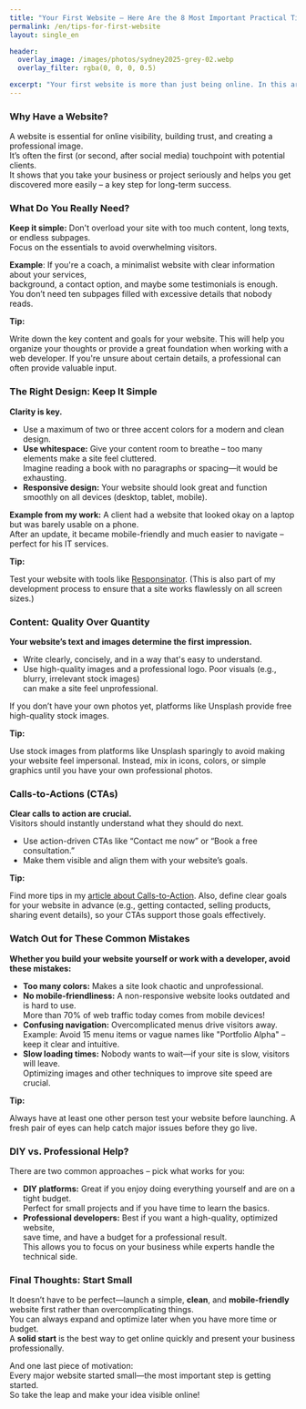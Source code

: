 ```yaml
---
title: "Your First Website – Here Are the 8 Most Important Practical Tips!"
permalink: /en/tips-for-first-website
layout: single_en

header:
  overlay_image: /images/photos/sydney2025-grey-02.webp
  overlay_filter: rgba(0, 0, 0, 0.5)

excerpt: "Your first website is more than just being online. In this article, I share the most important tips to get started the right way – from design and content to common mistakes you should avoid."
---
```


### Why Have a Website?
A website is essential for online visibility, building trust, and creating a professional image.  
It’s often the first (or second, after social media) touchpoint with potential clients.  
It shows that you take your business or project seriously and helps you get discovered more easily – a key step for long-term success.

### What Do You Really Need?
**Keep it simple:** Don't overload your site with too much content, long texts, or endless subpages.  
Focus on the essentials to avoid overwhelming visitors.

**Example**: If you're a coach, a minimalist website with clear information about your services,  
background, a contact option, and maybe some testimonials is enough.  
You don’t need ten subpages filled with excessive details that nobody reads.

<div class="notice--success">
    <b>Tip:</b>
<p>
    Write down the key content and goals for your website. This will help you organize your thoughts  
    or provide a great foundation when working with a web developer. If you're unsure about certain details,  
    a professional can often provide valuable input.
</p>
</div>

### The Right Design: Keep It Simple
**Clarity is key.**
- Use a maximum of two or three accent colors for a modern and clean design.
- **Use whitespace:** Give your content room to breathe – too many elements make a site feel cluttered.  
  Imagine reading a book with no paragraphs or spacing—it would be exhausting.
- **Responsive design:** Your website should look great and function smoothly on all devices (desktop, tablet, mobile).

**Example from my work:** A client had a website that looked okay on a laptop but was barely usable on a phone.  
After an update, it became mobile-friendly and much easier to navigate – perfect for his IT services.

<div class="notice--success">
<b>Tip:</b>
<p>    
Test your website with tools like <a href="http://www.responsinator.com" target="_blank" rel="noopener noreferrer nofollow">Responsinator</a>.
(This is also part of my development process to ensure that a site works flawlessly on all screen sizes.)
</p>
</div>

### Content: Quality Over Quantity
**Your website’s text and images determine the first impression.**
- Write clearly, concisely, and in a way that's easy to understand.
- Use high-quality images and a professional logo. Poor visuals (e.g., blurry, irrelevant stock images)  
  can make a site feel unprofessional.

If you don’t have your own photos yet, platforms like Unsplash provide free high-quality stock images.

<div class="notice--success">
<b>Tip:</b>
<p>
Use stock images from platforms like Unsplash sparingly to avoid making your website feel impersonal.  
Instead, mix in icons, colors, or simple graphics until you have your own professional photos.
</p>
</div>

### Calls-to-Actions (CTAs)
**Clear calls to action are crucial.**  
Visitors should instantly understand what they should do next.
- Use action-driven CTAs like “Contact me now” or “Book a free consultation.”
- Make them visible and align them with your website’s goals.

<div class="notice--success">
<b>Tip:</b>
<p>
Find more tips in my <a target="_blank" rel="noopener noreferrer nofollow" href="/en/call-to-action">article about Calls-to-Action</a>.  
Also, define clear goals for your website in advance (e.g., getting contacted, selling products,  
sharing event details), so your CTAs support those goals effectively.
</p>
</div>

### Watch Out for These Common Mistakes
**Whether you build your website yourself or work with a developer, avoid these mistakes:**
- **Too many colors:** Makes a site look chaotic and unprofessional.
- **No mobile-friendliness:** A non-responsive website looks outdated and is hard to use.  
  More than 70% of web traffic today comes from mobile devices!
- **Confusing navigation:** Overcomplicated menus drive visitors away.  
  Example: Avoid 15 menu items or vague names like "Portfolio Alpha" – keep it clear and intuitive.
- **Slow loading times:** Nobody wants to wait—if your site is slow, visitors will leave.  
  Optimizing images and other techniques to improve site speed are crucial.

<div class="notice--success">
<b>Tip:</b>
<p>Always have at least one other person test your website before launching.  
A fresh pair of eyes can help catch major issues before they go live.
</p>
</div>

### DIY vs. Professional Help?
There are two common approaches – pick what works for you:
- **DIY platforms:** Great if you enjoy doing everything yourself and are on a tight budget.  
  Perfect for small projects and if you have time to learn the basics.
- **Professional developers:** Best if you want a high-quality, optimized website,  
  save time, and have a budget for a professional result.  
  This allows you to focus on your business while experts handle the technical side.

### Final Thoughts: Start Small
It doesn’t have to be perfect—launch a simple, **clean**, and **mobile-friendly** website first rather than overcomplicating things.  
You can always expand and optimize later when you have more time or budget.  
A **solid start** is the best way to get online quickly and present your business professionally.

And one last piece of motivation:  
Every major website started small—the most important step is getting started.  
So take the leap and make your idea visible online!
